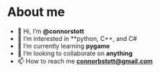 # About me
- 👋 Hi, I’m **@connorstott**
- 👀 I’m interested in **python, C++, and C#
- 🌱 I’m currently learning **pygame**
- 💞️ I’m looking to collaborate on **anything**
- 📫 How to reach me **connorbstott@gmail.com**
